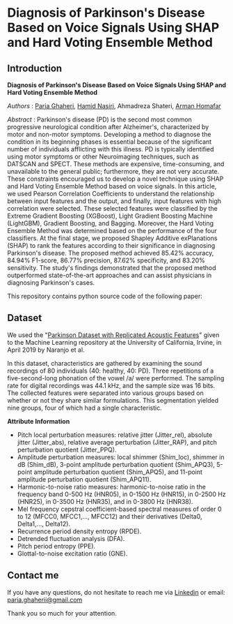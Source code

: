 # Diagnosis of Parkinson's Disease Based on Voice Signals Using SHAP and Hard Voting Ensemble Method
## Introduction
**Diagnosis of Parkinson's Disease Based on Voice Signals Using SHAP and Hard Voting Ensemble Method**

*Authors* : [Paria Ghaheri](https://www.linkedin.com/in/paria-ghaheri-534a44206/), [Hamid Nasiri](https://www.linkedin.com/in/hamid-nasiri-b5555487/), Ahmadreza Shateri, [Arman Homafar](https://www.linkedin.com/mwlite/in/homafar)

*Abstract* : Parkinson's disease (PD) is the second most common progressive neurological condition after Alzheimer's, characterized by motor and non-motor symptoms. Developing a method to diagnose the condition in its beginning phases is essential because of the significant number of individuals afflicting with this illness. PD is typically identified using motor symptoms or other Neuroimaging techniques, such as DATSCAN and SPECT. These methods are expensive, time-consuming, and unavailable to the general public; furthermore, they are not very accurate. These constraints encouraged us to develop a novel technique using SHAP and Hard Voting Ensemble Method based on voice signals. In this article, we used Pearson Correlation Coefficients to understand the relationship between input features and the output, and finally, input features with high correlation were selected. These selected features were classified by the Extreme Gradient Boosting (XGBoost), Light Gradient Boosting Machine (LightGBM), Gradient Boosting, and Bagging. Moreover, the Hard Voting Ensemble Method was determined based on the performance of the four classifiers. At the final stage, we proposed Shapley Additive exPlanations (SHAP) to rank the features according to their significance in diagnosing Parkinson's disease. The proposed method achieved 85.42% accuracy, 84.94% F1-score, 86.77% precision, 87.62% specificity, and 83.20% sensitivity. The study's findings demonstrated that the proposed method outperformed state-of-the-art approaches and can assist physicians in diagnosing Parkinson's cases.

This repository contains python source code of the following paper:

## Dataset

We used the "[Parkinson Dataset with Replicated Acoustic Features](https://archive.ics.uci.edu/ml/datasets/Parkinson+Dataset+with+replicated+acoustic+features+)" given to the Machine Learning repository at the University of California, Irvine, in April 2019 by Naranjo et al. 

In this dataset, characteristics are gathered by examining the sound recordings of 80 individuals (40: healthy, 40: PD). Three repetitions of a five-second-long phonation of the vowel /a/ were performed. The sampling rate for digital recordings was 44.1 kHz, and the sample size was 16 bits. The collected features were separated into various groups based on whether or not they share similar formulations. This segmentation yielded nine groups, four of which had a single characteristic.

**Attribute Information**
* Pitch local perturbation measures: relative jitter (Jitter_rel), absolute jitter (Jitter_abs), relative average perturbation (Jitter_RAP), and pitch perturbation quotient (Jitter_PPQ).
* Amplitude perturbation measures: local shimmer (Shim_loc), shimmer in dB (Shim_dB), 3-point amplitude perturbation quotient (Shim_APQ3), 5-point amplitude perturbation quotient (Shim_APQ5), and 11-point amplitude perturbation quotient (Shim_APQ11).
* Harmonic-to-noise ratio measures: harmonic-to-noise ratio in the frequency band 0-500 Hz (HNR05), in 0-1500 Hz (HNR15), in 0-2500 Hz (HNR25), in 0-3500 Hz (HNR35), and in 0-3800 Hz (HNR38).
* Mel frequency cepstral coefficient-based spectral measures of order 0 to 12 (MFCC0, MFCC1,..., MFCC12) and their derivatives (Delta0, Delta1,..., Delta12).
* Recurrence period density entropy (RPDE).
* Detrended fluctuation analysis (DFA).
* Pitch period entropy (PPE).
* Glottal-to-noise excitation ratio (GNE).

## Contact me
If you have any questions, do not hesitate to reach me via [Linkedin](https://www.linkedin.com/in/paria-ghaheri-534a44206/) or email: paria.ghaherii@gmail.com

Thank you so much for your attention.
